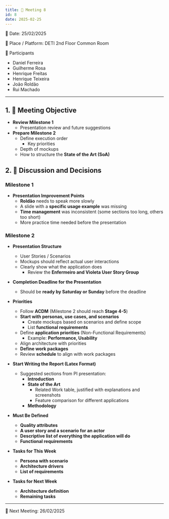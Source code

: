 ```yaml
---
title: 📝 Meeting 8
id: 8
date: 2025-02-25
---
```


📅 Date: 25/02/2025  

📍 Place / Platform: DETI 2nd Floor Common Room  

👥 Participants  

- Daniel Ferreira  
- Guilherme Rosa  
- Henrique Freitas  
- Henrique Teixeira  
- João Roldão  
- Rui Machado  

---

## 1. 🎯 Meeting Objective  

- **Review Milestone 1**  
  - Presentation review and future suggestions  
- **Prepare Milestone 2**  
  - Define execution order  
    - Key priorities  
  - Depth of mockups  
  - How to structure the **State of the Art (SoA)**  

## 2. 💬 Discussion and Decisions  

### **Milestone 1**  

- **Presentation Improvement Points**  
  - **Roldão** needs to speak more slowly  
  - A slide with a **specific usage example** was missing  
  - **Time management** was inconsistent (some sections too long, others too short)  
  - More practice time needed before the presentation  

### **Milestone 2**  

- **Presentation Structure**  
  - User Stories / Scenarios  
  - Mockups should reflect actual user interactions  
  - Clearly show what the application does  
    - Review the **Enfermeiro and Violeta User Story Group**  

- **Completion Deadline for the Presentation**  
  - Should be **ready by Saturday or Sunday** before the deadline  

- **Priorities**  
  - Follow **ACDM** (Milestone 2 should reach **Stage 4-5**)  
  - **Start with personas, use cases, and scenarios**  
    - Create mockups based on scenarios and define scope  
    - List **functional requirements**  
  - Define **application priorities** (Non-Functional Requirements)  
    - Example: **Performance, Usability**  
  - Align architecture with priorities  
  - **Define work packages**  
  - Review **schedule** to align with work packages  

- **Start Writing the Report (Latex Format)**  
  - Suggested sections from PI presentation:  
    - **Introduction**  
    - **State of the Art**  
      - Related Work table, justified with explanations and screenshots  
      - Feature comparison for different applications  
    - **Methodology**  

- **Must Be Defined**  
  - **Quality attributes**  
  - **A user story and a scenario for an actor**  
  - **Descriptive list of everything the application will do**  
  - **Functional requirements**  

- **Tasks for This Week**  
  - **Persona with scenario**  
  - **Architecture drivers**  
  - **List of requirements**  

- **Tasks for Next Week**  
  - **Architecture definition**  
  - **Remaining tasks**  

---

📅 Next Meeting: 26/02/2025  